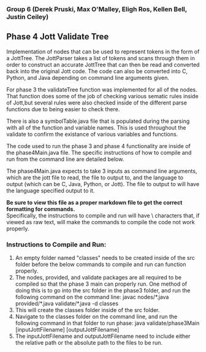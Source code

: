 ### Group 6 (Derek Pruski, Max O'Malley, Eligh Ros, Kellen Bell, Justin Ceiley)

## Phase 4 Jott Validate Tree

Implementation of nodes that can be used to represent tokens in the form of a JottTree. 
The JottParser takes a list of tokens and scans through them in order to construct 
an accurate JottTree that can then be read and converted back into the original Jott code. 
The code can also be converted into C, Python, and Java depending on command line arguments given.

For phase 3 the validateTree function was implemented for all of the nodes.  That function does 
some of the job of checking various sematic rules inside of Jott,but several rules were also 
checked inside of the different parse functions due to being easier to check there.  

There is also a symbolTable.java file that is populated during the parsing with all of the 
function and variable names.  This is used throughout the validate to confirm the existance 
of various variables and functions.  

The code used to run the phase 3 and phase 4 functionality are inside of the phase4Main.java file. 
The specific instructions of how to compile and run from the command line 
are detailed below. 

The phase4Main.java expects to take 3 inputs as command line arguments, 
which are the jott file to read, the file to output to, 
and the language to output (which can be C, Java, Python, or Jott).
The file to output to will have the language specified output to it. 

**Be sure to view this file as a proper markdown file to get the correct formatting for commands.**  
Specifically, the instructions to compile and run will have \ characters that, if viewed as raw text, will make the commands to compile the code not work properly.

### Instructions to Compile and Run: 
1. An empty folder named "classes" needs to be created inside of the src folder before the below commands to compile and run can function properly.
2. The nodes, provided, and validate packages are all required to be compiled so that the phase 3 main can properly run.  One method of doing this is to go into the src folder in the phase3 folder, and run the following command on the command line: 
javac nodes/\*.java provided/\*.java validate/\*.java -d classes
3. This will create the classes folder inside of the src folder. 
4. Navigate to the classes folder on the command line, and run the following command in that folder to run phase: java validate/phase3Main [inputJottFilename] [outputJottFilename]
5. The inputJottFilename and outputJottFilename need to include either the relative path or the absolute path to the files to be run.  
